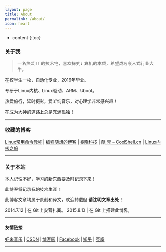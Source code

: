 ```yaml
---
layout: page
title: About
permalink: /about/
icon: heart
---
```


* content
{:toc}


### 关于我

>一名热爱 IT 的技术宅，喜欢探究计算机的本质，希望成为嵌入式行业大牛。    

在校学生一枚，自动化专业，2016年毕业。   

专研于Linux内核、Linux驱动、ARM、Uboot。

热爱旅行，延时摄影，爱听纯音乐，对心理学非常感兴趣！

在成为大神的道路上总是充满孤独！ 

---

### 收藏的博客

[Linux常用命令教程](http://linuxtools-rst.readthedocs.org/zh_CN/latest/index.html) \| [编程随想的博客](http://www.chinagfw.org/) \| [泰晓科技](http://tinylab.org/) \| [酷 壳 – CoolShell.cn](http://coolshell.cn/) \| [Linux内核之旅](http://www.kerneltravel.net/)

---

### 关于本站   

本人记性不好，学习的新东西要及时记录下来！

此博客将记录我的技术生涯！

此博客文章均属于原创和译文，欢迎转载但 __请注明文章出处__！

2014.7.12 | 在 Git 上安营扎寨。
2015.8.10 | 在 Git 上搭建此博客。

---

#### 友情链接

[虾米音乐](http://www.xiami.com/space/lib-song/u/36002852?spm=a1z1s.6626009.229054153.3.7v3L46) \| [CSDN](http://blog.csdn.net/u014328976/article) \| [博客园](http://www.cnblogs.com/cxd2014/p/) \| [Facebook](https://www.facebook.com/profile.php?id=100006606157322) \| [知乎](http://www.zhihu.com/people/cheng-sheng-92) \| [豆瓣](http://www.douban.com/people/81914486/)

---
